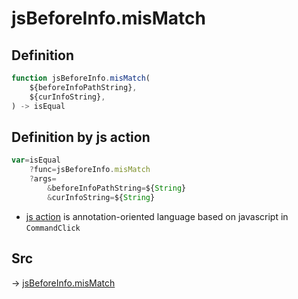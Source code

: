 # jsBeforeInfo.misMatch

## Definition

```js.js
function jsBeforeInfo.misMatch(
	${beforeInfoPathString},
	${curInfoString},
) -> isEqual
```


## Definition by js action

```js.js
var=isEqual
	?func=jsBeforeInfo.misMatch
	?args=
		&beforeInfoPathString=${String}
		&curInfoString=${String}
```

- [js action](#) is annotation-oriented language based on javascript in `CommandClick`



## Src

-> [jsBeforeInfo.misMatch](https://github.com/puutaro/CommandClick/blob/master/app/src/main/java/com/puutaro/commandclick/fragment_lib/terminal_fragment/js_interface/judge/JsBeforeInfo.kt#L29)



